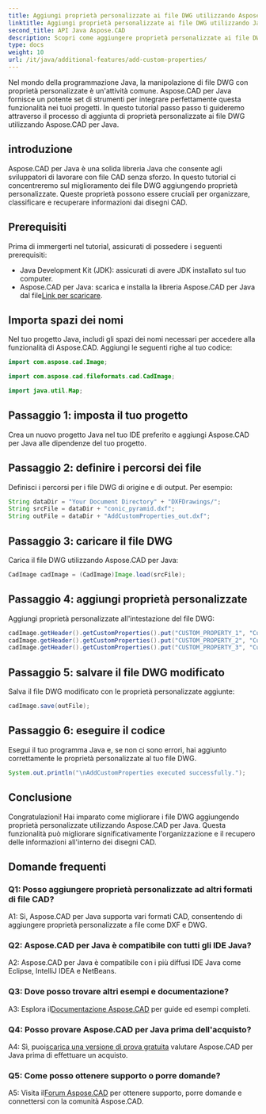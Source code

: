 ```yaml
---
title: Aggiungi proprietà personalizzate ai file DWG utilizzando Aspose.CAD in Java
linktitle: Aggiungi proprietà personalizzate ai file DWG utilizzando Java
second_title: API Java Aspose.CAD
description: Scopri come aggiungere proprietà personalizzate ai file DWG in Java utilizzando Aspose.CAD. Migliora facilmente l'organizzazione e il recupero delle informazioni nei disegni CAD.
type: docs
weight: 10
url: /it/java/additional-features/add-custom-properties/
---
```

Nel mondo della programmazione Java, la manipolazione di file DWG con proprietà personalizzate è un'attività comune. Aspose.CAD per Java fornisce un potente set di strumenti per integrare perfettamente questa funzionalità nei tuoi progetti. In questo tutorial passo passo ti guideremo attraverso il processo di aggiunta di proprietà personalizzate ai file DWG utilizzando Aspose.CAD per Java.

## introduzione

Aspose.CAD per Java è una solida libreria Java che consente agli sviluppatori di lavorare con file CAD senza sforzo. In questo tutorial ci concentreremo sul miglioramento dei file DWG aggiungendo proprietà personalizzate. Queste proprietà possono essere cruciali per organizzare, classificare e recuperare informazioni dai disegni CAD.

## Prerequisiti

Prima di immergerti nel tutorial, assicurati di possedere i seguenti prerequisiti:

- Java Development Kit (JDK): assicurati di avere JDK installato sul tuo computer.
- Aspose.CAD per Java: scarica e installa la libreria Aspose.CAD per Java dal file[Link per scaricare](https://releases.aspose.com/cad/java/).

## Importa spazi dei nomi

Nel tuo progetto Java, includi gli spazi dei nomi necessari per accedere alla funzionalità di Aspose.CAD. Aggiungi le seguenti righe al tuo codice:

```java
import com.aspose.cad.Image;

import com.aspose.cad.fileformats.cad.CadImage;

import java.util.Map;
```

## Passaggio 1: imposta il tuo progetto

Crea un nuovo progetto Java nel tuo IDE preferito e aggiungi Aspose.CAD per Java alle dipendenze del tuo progetto.

## Passaggio 2: definire i percorsi dei file

Definisci i percorsi per i file DWG di origine e di output. Per esempio:

```java
String dataDir = "Your Document Directory" + "DXFDrawings/";
String srcFile = dataDir + "conic_pyramid.dxf";
String outFile = dataDir + "AddCustomProperties_out.dxf";
```

## Passaggio 3: caricare il file DWG

Carica il file DWG utilizzando Aspose.CAD per Java:

```java
CadImage cadImage = (CadImage)Image.load(srcFile);
```

## Passaggio 4: aggiungi proprietà personalizzate

Aggiungi proprietà personalizzate all'intestazione del file DWG:

```java
cadImage.getHeader().getCustomProperties().put("CUSTOM_PROPERTY_1", "Custom property test 1");
cadImage.getHeader().getCustomProperties().put("CUSTOM_PROPERTY_2", "Custom property test 2");
cadImage.getHeader().getCustomProperties().put("CUSTOM_PROPERTY_3", "Custom property test 3");
```

## Passaggio 5: salvare il file DWG modificato

Salva il file DWG modificato con le proprietà personalizzate aggiunte:

```java
cadImage.save(outFile);
```

## Passaggio 6: eseguire il codice

Esegui il tuo programma Java e, se non ci sono errori, hai aggiunto correttamente le proprietà personalizzate al tuo file DWG.

```java
System.out.println("\nAddCustomProperties executed successfully.");
```

## Conclusione

Congratulazioni! Hai imparato come migliorare i file DWG aggiungendo proprietà personalizzate utilizzando Aspose.CAD per Java. Questa funzionalità può migliorare significativamente l'organizzazione e il recupero delle informazioni all'interno dei disegni CAD.

## Domande frequenti

### Q1: Posso aggiungere proprietà personalizzate ad altri formati di file CAD?

A1: Sì, Aspose.CAD per Java supporta vari formati CAD, consentendo di aggiungere proprietà personalizzate a file come DXF e DWG.

### Q2: Aspose.CAD per Java è compatibile con tutti gli IDE Java?

A2: Aspose.CAD per Java è compatibile con i più diffusi IDE Java come Eclipse, IntelliJ IDEA e NetBeans.

### Q3: Dove posso trovare altri esempi e documentazione?

 A3: Esplora il[Documentazione Aspose.CAD](https://reference.aspose.com/cad/java/) per guide ed esempi completi.

### Q4: Posso provare Aspose.CAD per Java prima dell'acquisto?

 A4: Sì, puoi[scarica una versione di prova gratuita](https://releases.aspose.com/) valutare Aspose.CAD per Java prima di effettuare un acquisto.

### Q5: Come posso ottenere supporto o porre domande?

A5: Visita il[Forum Aspose.CAD](https://forum.aspose.com/c/cad/19) per ottenere supporto, porre domande e connettersi con la comunità Aspose.CAD.